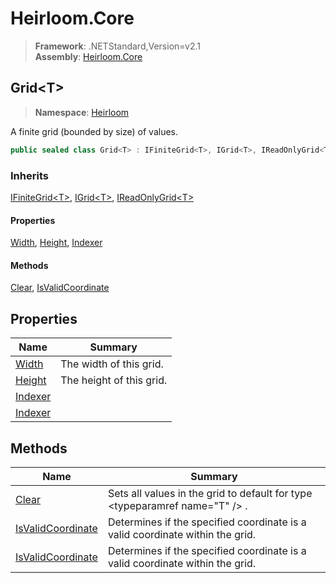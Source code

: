 # Heirloom.Core

> **Framework**: .NETStandard,Version=v2.1  
> **Assembly**: [Heirloom.Core][0]  

## Grid\<T>

> **Namespace**: [Heirloom][0]  

A finite grid (bounded by size) of values.

```cs
public sealed class Grid<T> : IFiniteGrid<T>, IGrid<T>, IReadOnlyGrid<T>
```

### Inherits

[IFiniteGrid\<T>][1], [IGrid\<T>][2], [IReadOnlyGrid\<T>][3]

#### Properties

[Width][4], [Height][5], [Indexer][6]

#### Methods

[Clear][7], [IsValidCoordinate][8]

## Properties

| Name         | Summary                  |
|--------------|--------------------------|
| [Width][4]   | The width of this grid.  |
| [Height][5]  | The height of this grid. |
| [Indexer][6] |                          |
| [Indexer][6] |                          |

## Methods

| Name                   | Summary                                                                       |
|------------------------|-------------------------------------------------------------------------------|
| [Clear][7]             | Sets all values in the grid to default for type \<typeparamref name="T" /> .  |
| [IsValidCoordinate][8] | Determines if the specified coordinate is a valid coordinate within the grid. |
| [IsValidCoordinate][8] | Determines if the specified coordinate is a valid coordinate within the grid. |

[0]: ../../Heirloom.Core.md
[1]: IFiniteGrid[T].md
[2]: IGrid[T].md
[3]: IReadOnlyGrid[T].md
[4]: Grid[T]/Width.md
[5]: Grid[T]/Height.md
[6]: Grid[T]/Indexer.md
[7]: Grid[T]/Clear.md
[8]: Grid[T]/IsValidCoordinate.md
